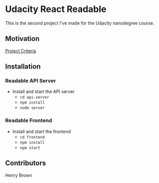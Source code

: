 # Udacity React Readable
This is the second project I've made for the Udacity nanodegree course.
## Motivation
[Project Criteria](https://github.com/HenryBrown0/udacity-react-readable/projects/1)
## Installation
### Readable API Server
* Install and start the API server
	- `cd api-server`
	- `npm install`
	- `node server`

### Readable Frontend
* Install and start the frontend
	- `cd frontend`
	- `npm install`
	- `npm start`
## Contributors
Henry Brown
